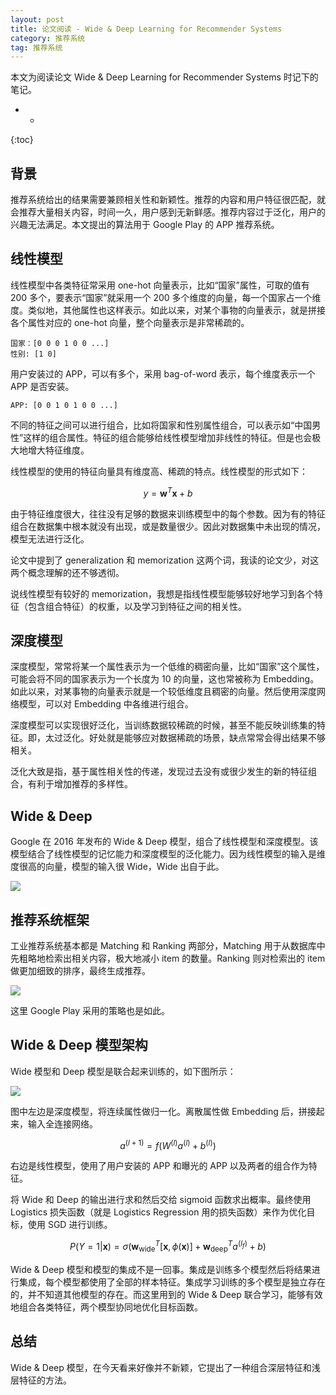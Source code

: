 ```yaml
---
layout: post
title: 论文阅读 - Wide & Deep Learning for Recommender Systems
category: 推荐系统
tag: 推荐系统
---
```


本文为阅读论文 Wide & Deep Learning for Recommender Systems 时记下的笔记。

- *
{:toc}


## 背景

推荐系统给出的结果需要兼顾相关性和新颖性。推荐的内容和用户特征很匹配，就会推荐大量相关内容，时间一久，用户感到无新鲜感。推荐内容过于泛化，用户的兴趣无法满足。本文提出的算法用于 Google Play 的 APP 推荐系统。

## 线性模型

线性模型中各类特征常采用 one-hot 向量表示，比如“国家”属性，可取的值有 200 多个，要表示“国家”就采用一个 200 多个维度的向量，每一个国家占一个维度。类似地，其他属性也这样表示。如此以来，对某个事物的向量表示，就是拼接各个属性对应的 one-hot 向量，整个向量表示是非常稀疏的。

```
国家：[0 0 0 1 0 0 ...]
性别: [1 0]
```

用户安装过的 APP，可以有多个，采用 bag-of-word 表示，每个维度表示一个 APP 是否安装。

```
APP: [0 0 1 0 1 0 0 ...]
```

不同的特征之间可以进行组合，比如将国家和性别属性组合，可以表示如“中国男性”这样的组合属性。特征的组合能够给线性模型增加非线性的特征。但是也会极大地增大特征维度。

线性模型的使用的特征向量具有维度高、稀疏的特点。线性模型的形式如下：

$$
y = \mathbf{w}^T\mathbf{x} + b
$$

由于特征维度很大，往往没有足够的数据来训练模型中的每个参数。因为有的特征组合在数据集中根本就没有出现，或是数量很少。因此对数据集中未出现的情况，模型无法进行泛化。

论文中提到了 generalization 和 memorization 这两个词，我读的论文少，对这两个概念理解的还不够透彻。

说线性模型有较好的 memorization，我想是指线性模型能够较好地学习到各个特征（包含组合特征）的权重，以及学习到特征之间的相关性。

## 深度模型

深度模型，常常将某一个属性表示为一个低维的稠密向量，比如“国家”这个属性，可能会将不同的国家表示为一个长度为 10 的向量，这也常被称为 Embedding。如此以来，对某事物的向量表示就是一个较低维度且稠密的向量。然后使用深度网络模型，可以对 Embedding 中各维进行组合。

深度模型可以实现很好泛化，当训练数据较稀疏的时候，甚至不能反映训练集的特征。即，太过泛化。好处就是能够应对数据稀疏的场景，缺点常常会得出结果不够相关。

泛化大致是指，基于属性相关性的传递，发现过去没有或很少发生的新的特征组合，有利于增加推荐的多样性。

## Wide & Deep

Google 在 2016 年发布的 Wide & Deep 模型，组合了线性模型和深度模型。该模型结合了线性模型的记忆能力和深度模型的泛化能力。因为线性模型的输入是维度很高的向量，模型的输入很 Wide，Wide 出自于此。

![](https://wangyu-name.oss-cn-hangzhou.aliyuncs.com/superbed/2019/09/04/5d6f76ff451253d17822413b.jpg)


## 推荐系统框架

工业推荐系统基本都是 Matching 和 Ranking 两部分，Matching 用于从数据库中先粗略地检索出相关内容，极大地减小 item 的数量。Ranking 则对检索出的 item 做更加细致的排序，最终生成推荐。

![](https://wangyu-name.oss-cn-hangzhou.aliyuncs.com/superbed/2019/09/04/5d6f77af451253d178227f50.jpg)

这里 Google Play 采用的策略也是如此。


## Wide & Deep 模型架构

Wide 模型和 Deep 模型是联合起来训练的，如下图所示：

![](https://wangyu-name.oss-cn-hangzhou.aliyuncs.com/superbed/2019/09/04/5d6f79c0451253d178234980.jpg)

图中左边是深度模型，将连续属性做归一化。离散属性做 Embedding 后，拼接起来，输入全连接网络。

$$
a^{(l+1)}=f\left(W^{(l)} a^{(l)}+b^{(l)}\right)
$$

右边是线性模型，使用了用户安装的 APP 和曝光的 APP 以及两者的组合作为特征。

将 Wide 和 Deep 的输出进行求和然后交给 sigmoid 函数求出概率。最终使用 Logistics 损失函数（就是 Logistics Regression 用的损失函数）来作为优化目标，使用 SGD 进行训练。 

$$
P(Y=1 | \mathbf{x})=\sigma\left(\mathbf{w}_{\text {wide}}^{T}[\mathbf{x}, \phi(\mathbf{x})]+\mathbf{w}_{\text {deep}}^{T} a^{\left(l_{f}\right)}+b\right)
$$

Wide & Deep 模型和模型的集成不是一回事。集成是训练多个模型然后将结果进行集成，每个模型都使用了全部的样本特征。集成学习训练的多个模型是独立存在的，并不知道其他模型的存在。而这里用到的 Wide & Deep 联合学习，能够有效地组合各类特征，两个模型协同地优化目标函数。

## 总结

Wide & Deep 模型，在今天看来好像并不新颖，它提出了一种组合深层特征和浅层特征的方法。